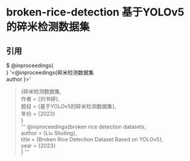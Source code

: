 # broken-rice-detection 基于YOLOv5的碎米检测数据集




## 引用  
$ @inproceedings{  
}
'<@inproceedings{碎米检测数据集  
author
}>'  
>{碎米检测数据集,  
>作者 = {刘书婷},  
>题目 = {基于YOLOv5的碎米检测数据集},  
>年份 = {2023}  
>}  
'''
@inproceedings{broken rice detection datasets,  
author      = {Liu Shuting},  
title       = {Broken Rice Detection Dataset Based on YOLOv5},  
year        = {2023}  
}
'''
